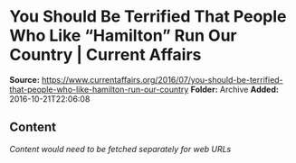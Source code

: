 # You Should Be Terrified That People Who Like “Hamilton” Run Our Country | Current Affairs

**Source:** https://www.currentaffairs.org/2016/07/you-should-be-terrified-that-people-who-like-hamilton-run-our-country
**Folder:** Archive
**Added:** 2016-10-21T22:06:08




## Content
*Content would need to be fetched separately for web URLs*
